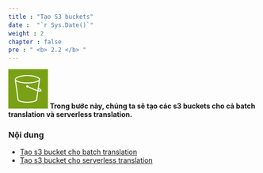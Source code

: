 ```yaml
---
title : "Tạo S3 buckets"
date :  "`r Sys.Date()`" 
weight : 2 
chapter : false
pre : " <b> 2.2 </b> "
---
```

![img](/images/s3-image.png)
**Trong bước này, chúng ta sẽ tạo các s3 buckets cho cả batch translation và serverless translation.**


### Nội dung
  - [Tạo s3 bucket cho batch translation](2.2.1-s3batch/)
  - [Tạo s3 bucket cho serverless translation](2.2.2-s3serverless/)

